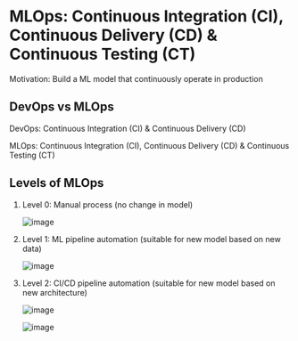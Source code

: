 # MLOps: Continuous Integration (CI), Continuous Delivery (CD) & Continuous Testing (CT)

Motivation: Build a ML model that continuously operate in production

## DevOps vs MLOps
DevOps: Continuous Integration (CI) & Continuous Delivery (CD)

MLOps: Continuous Integration (CI), Continuous Delivery (CD) & Continuous Testing (CT)

## Levels of MLOps
1. Level 0: Manual process (no change in model) 

    ![image](https://user-images.githubusercontent.com/20740522/177011299-7156207f-2880-49af-bd28-8ee0297bd281.png)

3. Level 1: ML pipeline automation (suitable for new model based on new data)

    ![image](https://user-images.githubusercontent.com/20740522/177011340-0f9a33dc-31fc-46bd-bcad-806fbda3c854.png)

5. Level 2: CI/CD pipeline automation (suitable for new model based on new architecture)

    ![image](https://user-images.githubusercontent.com/20740522/177011348-69d50d8e-b185-4c55-9c91-235f510b2b3b.png)
    
    ![image](https://user-images.githubusercontent.com/20740522/177011420-5577c551-6093-418d-ae58-f0bab7a95dbf.png)

